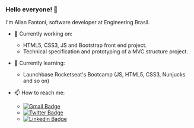 ### Hello everyone! 👋

I'm Allan Fantoni, software developer at Engineering Brasil.

- 🔭 Currently working on:
  * HTML5, CSS3, JS and Bootstrap front end project.
  * Technical specification and prototyping of a MVC structure project.
  
- 🌱 Currently learning:
  * Launchbase Rocketseat's Bootcamp (JS, HTML5, CSS3, Nunjucks and so on)
  
- 📫 How to reach me: 
  * [![Gmail Badge](https://img.shields.io/badge/-allan.fantoni@gmail.com-c14438?style=flat-square&logo=Gmail&logoColor=white&link=mailto:allan.fantoni@gmail.com)](mailto:allan.fantoni@gmail.com)
  * [![Twitter Badge](https://img.shields.io/badge/-@allan_fantoni-04BF58?style=flat-square&logo=Twitter&logoColor=white&link=https://twitter.com/allan_fantoni)](https://twitter.com/allan_fantoni)
  * [![Linkedin Badge](https://img.shields.io/badge/-Allan%20Fantoni-blue?style=flat-square&logo=Linkedin&logoColor=white&link=https://www.linkedin.com/in/allanfantoni/)](https://www.linkedin.com/in/allanfantoni/)
